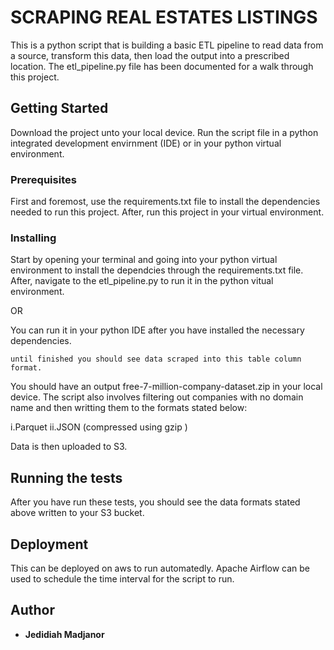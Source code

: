 # SCRAPING REAL ESTATES LISTINGS

This is a python script that is building a basic ETL pipeline to read data from a source, transform
this data, then load the output into a prescribed location. The etl_pipeline.py file has been documented for a walk through this project.

## Getting Started

Download the project unto your local device. Run the script file in a python integrated development envirnment (IDE) or in your 
python virtual environment.

### Prerequisites

First and foremost, use the requirements.txt file to install the dependencies needed to run this project. After, run this project in your virtual environment.


### Installing
Start by opening your terminal and going into your python virtual environment to install the dependcies through the requirements.txt file. After, navigate to the etl_pipeline.py to run it in the python vitual environment.

OR

You can run it in your python IDE after you have installed the necessary dependencies.


```
until finished you should see data scraped into this table column format.
```
You should have an output free-7-million-company-dataset.zip in your local device. The script also involves filtering out companies with no domain name and then writting them to the formats stated below:

i.Parquet
ii.JSON (compressed using gzip )

Data is then uploaded to S3.

## Running the tests

After you have run these tests, you should see the data formats stated above written to your S3 bucket.

## Deployment
This can be deployed on aws to run automatedly. Apache Airflow can be used to schedule the time interval for the script to run.

## Author

* **Jedidiah Madjanor**
